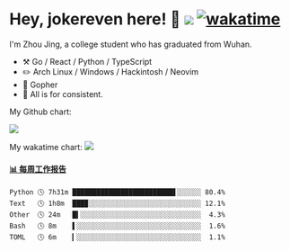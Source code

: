 # Hey, jokereven here! 👋 ![](https://visitor-badge.laobi.icu/badge?page_id=jokereven.readme) [![wakatime](https://wakatime.com/badge/user/eada5769-12fd-41f7-af3d-65254494dce1.svg)](https://wakatime.com/@eada5769-12fd-41f7-af3d-65254494dce1)

I'm Zhou Jing, a college student who has graduated from Wuhan.
-   :hammer_and_pick: Go / React / Python / TypeScript
-   :pencil2: Arch Linux / Windows / Hackintosh / Neovim
-   :seedling: Gopher
-   :thought_balloon: All is for consistent.

My Github chart:

![](https://ghchart.rshah.org/JonnieWayy)

My wakatime chart:
![](https://wakatime.com/share/@jokereven/1679dc82-4bf9-4b63-9203-390d608503de.png)

<!-- waka-box start -->
#### <a href="https://gist.github.com/9f8118785e2d128d746db5f61b0e0a2a" target="_blank">📊 每周工作报告</a>
```text
Python 🕓 7h31m █████████████████████████▋░░░░░░ 80.4%
Text   🕓 1h8m  ███▉░░░░░░░░░░░░░░░░░░░░░░░░░░░░ 12.1%
Other  🕓 24m   █▍░░░░░░░░░░░░░░░░░░░░░░░░░░░░░░  4.3%
Bash   🕓 8m    ▌░░░░░░░░░░░░░░░░░░░░░░░░░░░░░░░  1.6%
TOML   🕓 6m    ▎░░░░░░░░░░░░░░░░░░░░░░░░░░░░░░░  1.1%
```
<!-- Powered by https://github.com/journey-ad/waka-box-go . -->
<!-- waka-box end -->
